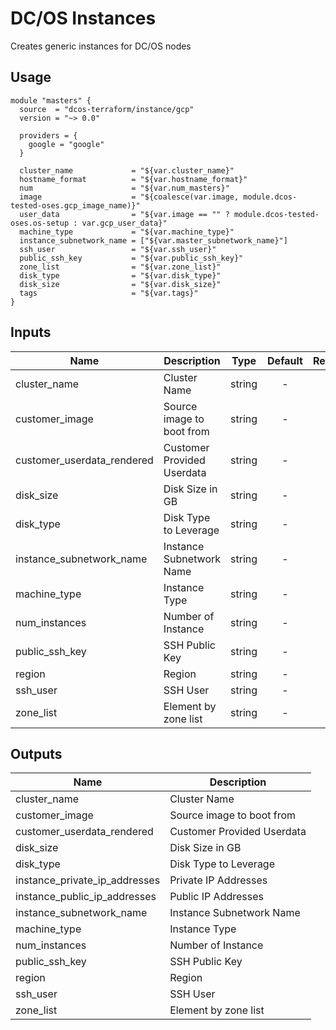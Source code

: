 # DC/OS Instances

Creates generic instances for DC/OS nodes

## Usage

```hcl
module "masters" {
  source  = "dcos-terraform/instance/gcp"
  version = "~> 0.0"

  providers = {
    google = "google"
  }

  cluster_name             = "${var.cluster_name}"
  hostname_format          = "${var.hostname_format}"
  num                      = "${var.num_masters}"
  image                    = "${coalesce(var.image, module.dcos-tested-oses.gcp_image_name)}"
  user_data                = "${var.image == "" ? module.dcos-tested-oses.os-setup : var.gcp_user_data}"
  machine_type             = "${var.machine_type}"
  instance_subnetwork_name = ["${var.master_subnetwork_name}"]
  ssh_user                 = "${var.ssh_user}"
  public_ssh_key           = "${var.public_ssh_key}"
  zone_list                = "${var.zone_list}"
  disk_type                = "${var.disk_type}"
  disk_size                = "${var.disk_size}"
  tags                     = "${var.tags}"
}
```

## Inputs

| Name | Description | Type | Default | Required |
|------|-------------|:----:|:-----:|:-----:|
| cluster_name | Cluster Name | string | - | yes |
| customer_image | Source image to boot from | string | - | yes |
| customer_userdata_rendered | Customer Provided Userdata | string | - | yes |
| disk_size | Disk Size in GB | string | - | yes |
| disk_type | Disk Type to Leverage | string | - | yes |
| instance_subnetwork_name | Instance Subnetwork Name | string | - | yes |
| machine_type | Instance Type | string | - | yes |
| num_instances | Number of Instance | string | - | yes |
| public_ssh_key | SSH Public Key | string | - | yes |
| region | Region | string | - | yes |
| ssh_user | SSH User | string | - | yes |
| zone_list | Element by zone list | string | - | yes |

## Outputs

| Name | Description |
|------|-------------|
| cluster_name | Cluster Name |
| customer_image | Source image to boot from |
| customer_userdata_rendered | Customer Provided Userdata |
| disk_size | Disk Size in GB |
| disk_type | Disk Type to Leverage |
| instance_private_ip_addresses | Private IP Addresses |
| instance_public_ip_addresses | Public IP Addresses |
| instance_subnetwork_name | Instance Subnetwork Name |
| machine_type | Instance Type |
| num_instances | Number of Instance |
| public_ssh_key | SSH Public Key |
| region | Region |
| ssh_user | SSH User |
| zone_list | Element by zone list |
